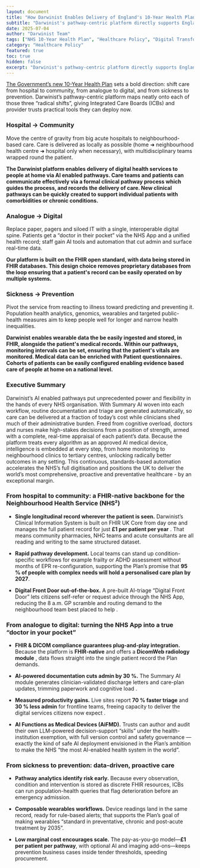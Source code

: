 ```yaml
---
layout: document
title: "How Darwinist Enables Delivery of England's 10-Year Health Plan"
subtitle: "Darwinist's pathway-centric platform directly supports England's 10-Year Health Plan radical shifts from hospital to community, analogue to digital, and sickness to prevention, offering ICBs practical tools for immediate deployment."
date: 2025-07-04
author: "Darwinist Team"
tags: ["NHS 10-Year Health Plan", "Healthcare Policy", "Digital Transformation", "FHIR", "AI Healthcare", "Community Care", "Prevention"]
category: "Healthcare Policy"
featured: true
toc: true
hidden: false
excerpt: "Darwinist's pathway-centric platform directly supports England's 10-Year Health Plan radical shifts from hospital to community, analogue to digital, and sickness to prevention, offering ICBs practical tools for immediate deployment."
---
```


[The Government’s new 10-Year Health Plan](https://www.gov.uk/government/publications/10-year-health-plan-for-england-fit-for-the-future/fit-for-the-future-10-year-health-plan-for-england-executive-summary) sets a bold direction: shift care from hospital to community, from analogue to digital, and from sickness to prevention. Darwinist’s pathway-centric platform maps neatly onto each of those three “radical shifts”, giving Integrated Care Boards (ICBs) and provider trusts practical tools they can deploy now.

### Hospital → Community

Move the centre of gravity from big acute hospitals to neighbourhood-based care. Care is delivered as locally as possible (home ➜ neighbourhood health centre ➜ hospital only when necessary), with multidisciplinary teams wrapped round the patient.

**The Darwinist platform enables delivery of digital health services to people at home via AI enabled pathways. Care teams and patients can communicate effectively via a formal clinical pathway process which guides the process, and records the delivery of care. New clinical pathways can be quickly created to support individual patients with comorbidities or chronic conditions.**

### Analogue → Digital

Replace paper, pagers and siloed IT with a single, interoperable digital spine. Patients get a “doctor in their pocket” via the NHS App and a unified health record; staff gain AI tools and automation that cut admin and surface real-time data. 

**Our platform is built on the FHIR open standard, with data being stored in FHIR databases. This design choice removes proprietary databases from the loop ensuring that a patient's record can be easily operated on by multiple systems.**

### Sickness → Prevention

Pivot the service from reacting to illness toward predicting and preventing it. Population health analytics, genomics, wearables and targeted public-health measures aim to keep people well for longer and narrow health inequalities.

**Darwinist enables wearable data the be easily ingested and stored, in FHIR, alongside the patient's medical records. Within our pathways, monitoring intervals can be set, ensuring that the patient's vitals are monitored. Medical data can be enriched with Patient questionnaires. Cohorts of patients can be easily configured enabling evidence based care of people at home on a national level.** 


### **Executive Summary**  

Darwinist’s AI enabled pathways put unprecedented power and flexibility in the hands of every NHS organisation. With Summary AI woven into each workflow, routine documentation and triage are generated automatically, so care can be delivered at a fraction of today’s cost while clinicians shed much of their administrative burden. Freed from cognitive overload, doctors and nurses make high-stakes decisions from a position of strength, armed with a complete, real-time appraisal of each patient’s data. Because the platform treats every algorithm as an approved AI medical device, intelligence is embedded at every step, from home monitoring to neighbourhood clinics to tertiary centres, unlocking radically better outcomes in any setting. This continuous, standards-based automation accelerates the NHS’s full digitisation and positions the UK to deliver the world’s most comprehensive, proactive and preventative healthcare \- by an exceptional margin.

### **From hospital to community: a FHIR-native backbone for the Neighbourhood Health Service (NHS²)**

* **Single longitudinal record wherever the patient is seen.** Darwinist’s Clinical Information System is built on FHIR UK Core from day one and manages the full patient record for just **£1 per patient per year** . That means community pharmacies, NHC teams and acute consultants are all reading and writing to the same structured dataset.

* **Rapid pathway development.** Local teams can stand up condition-specific workflows for example frailty or ADHD assessment without months of EPR re-configuration, supporting the Plan’s promise that **95 % of people with complex needs will hold a personalised care plan by 2027**.

* **Digital Front Door out-of-the-box.** A pre-built AI-triage “Digital Front Door” lets citizens self-refer or request advice through the NHS App, reducing the 8 a.m. GP scramble and routing demand to the neighbourhood team best placed to help .

### **From analogue to digital: turning the NHS App into a true “doctor in your pocket”**

* **FHIR & DICOM compliance guarantees plug-and-play integration.** Because the platform is **FHIR-native** and offers a **DicomWeb radiology module** , data flows straight into the single patient record the Plan demands.

* **AI-powered documentation cuts admin by 30 %.** The Summary AI module generates clinician-validated discharge letters and care-plan updates, trimming paperwork and cognitive load .

* **Measured productivity gains.** Live sites report **70 % faster triage** and **30 % less admin** for frontline teams, freeing capacity to deliver the digital services citizens now expect .

* **AI Functions as Medical Devices (AiFMD).** Trusts can author and audit their own LLM-powered decision-support “skills” under the health-institution exemption, with full version control and safety governance —exactly the kind of safe AI deployment envisioned in the Plan’s ambition to make the NHS “the most AI-enabled health system in the world”.

### **From sickness to prevention: data-driven, proactive care**

* **Pathway analytics identify risk early.** Because every observation, condition and intervention is stored as discrete FHIR resources, ICBs can run population-health queries that flag deterioration before an emergency admission.

* **Composable wearables workflows.** Device readings land in the same record, ready for rule-based alerts; that supports the Plan’s goal of making wearables “standard in preventative, chronic and post-acute treatment by 2035”.

* **Low marginal cost encourages scale.** The pay-as-you-go model—**£1 per patient per pathway**, with optional AI and imaging add-ons—keeps prevention business cases inside tender thresholds, speeding procurement.